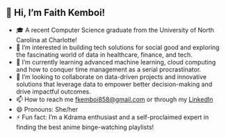 ## 👋 Hi, I’m Faith Kemboi!
- 🎓 A recent Computer Science graduate from the University of North Carolina at Charlotte!
- 👀 I’m interested in building tech solutions for social good and exploring the fascinating world of data in healthcare, finance, and tech.
- 🌱 I’m currently learning advanced machine learning, cloud computing and how to conquer time management as a serial procrastinator.
- 💞️ I’m looking to collaborate on data-driven projects and innovative solutions that leverage data to empower better decision-making and drive impactful outcomes. 
- 📫 How to reach me fkemboi858@gmail.com or through my [LinkedIn](https://www.linkedin.com/in/faith-kemboi-a42279206)
- 😄 Pronouns: She/her
- ⚡ Fun fact: I’m a Kdrama enthusiast and a self-proclaimed expert in finding the best anime binge-watching playlists!
<!---
fkemboi22/fkemboi22 is a ✨ special ✨ repository because its `README.md` (this file) appears on your GitHub profile.
You can click the Preview link to take a look at your changes.
--->
